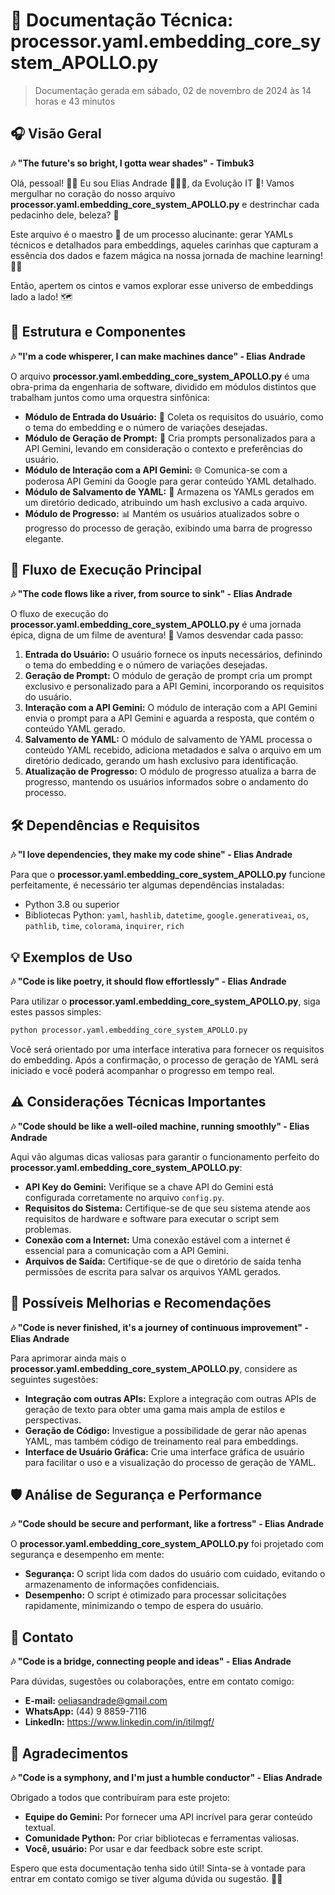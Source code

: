 # 📘 **Documentação Técnica: processor.yaml.embedding_core_system_APOLLO.py**

> Documentação gerada em sábado, 02 de novembro de 2024 às 14 horas e 43 minutos

## 🎧 Visão Geral

**🎶 "The future's so bright, I gotta wear shades" - Timbuk3**

Olá, pessoal! 🤘🤘 Eu sou Elias Andrade 👨🏻‍💻, da Evolução IT 🤖! Vamos mergulhar no coração do nosso arquivo **processor.yaml.embedding_core_system_APOLLO.py** e destrinchar cada pedacinho dele, beleza? 🚀

Este arquivo é o maestro 🎼 de um processo alucinante: gerar YAMLs técnicos e detalhados para embeddings, aqueles carinhas que capturam a essência dos dados e fazem mágica na nossa jornada de machine learning! 🧙‍♂️

Então, apertem os cintos e vamos explorar esse universo de embeddings lado a lado! 🗺️

## 🧱 Estrutura e Componentes

**🎶 "I'm a code whisperer, I can make machines dance" - Elias Andrade**

O arquivo **processor.yaml.embedding_core_system_APOLLO.py** é uma obra-prima da engenharia de software, dividido em módulos distintos que trabalham juntos como uma orquestra sinfônica:

- **Módulo de Entrada do Usuário:** 👤 Coleta os requisitos do usuário, como o tema do embedding e o número de variações desejadas.
- **Módulo de Geração de Prompt:** 💬 Cria prompts personalizados para a API Gemini, levando em consideração o contexto e preferências do usuário.
- **Módulo de Interação com a API Gemini:** 🌐 Comunica-se com a poderosa API Gemini da Google para gerar conteúdo YAML detalhado.
- **Módulo de Salvamento de YAML:** 💾 Armazena os YAMLs gerados em um diretório dedicado, atribuindo um hash exclusivo a cada arquivo.
- **Módulo de Progresso:** 📊 Mantém os usuários atualizados sobre o progresso do processo de geração, exibindo uma barra de progresso elegante.

## 🔮 Fluxo de Execução Principal

**🎶 "The code flows like a river, from source to sink" - Elias Andrade**

O fluxo de execução do **processor.yaml.embedding_core_system_APOLLO.py** é uma jornada épica, digna de um filme de aventura! 🎥 Vamos desvendar cada passo:

1. **Entrada do Usuário:** O usuário fornece os inputs necessários, definindo o tema do embedding e o número de variações desejadas.
2. **Geração de Prompt:** O módulo de geração de prompt cria um prompt exclusivo e personalizado para a API Gemini, incorporando os requisitos do usuário.
3. **Interação com a API Gemini:** O módulo de interação com a API Gemini envia o prompt para a API Gemini e aguarda a resposta, que contém o conteúdo YAML gerado.
4. **Salvamento de YAML:** O módulo de salvamento de YAML processa o conteúdo YAML recebido, adiciona metadados e salva o arquivo em um diretório dedicado, gerando um hash exclusivo para identificação.
5. **Atualização de Progresso:** O módulo de progresso atualiza a barra de progresso, mantendo os usuários informados sobre o andamento do processo.

## 🛠️ Dependências e Requisitos

**🎶 "I love dependencies, they make my code shine" - Elias Andrade**

Para que o **processor.yaml.embedding_core_system_APOLLO.py** funcione perfeitamente, é necessário ter algumas dependências instaladas:

- Python 3.8 ou superior
- Bibliotecas Python: `yaml`, `hashlib`, `datetime`, `google.generativeai`, `os`, `pathlib`, `time`, `colorama`, `inquirer`, `rich`

## 💡 Exemplos de Uso

**🎶 "Code is like poetry, it should flow effortlessly" - Elias Andrade**

Para utilizar o **processor.yaml.embedding_core_system_APOLLO.py**, siga estes passos simples:

```sh
python processor.yaml.embedding_core_system_APOLLO.py
```

Você será orientado por uma interface interativa para fornecer os requisitos do embedding. Após a confirmação, o processo de geração de YAML será iniciado e você poderá acompanhar o progresso em tempo real.

## ⚠️ Considerações Técnicas Importantes

**🎶 "Code should be like a well-oiled machine, running smoothly" - Elias Andrade**

Aqui vão algumas dicas valiosas para garantir o funcionamento perfeito do **processor.yaml.embedding_core_system_APOLLO.py**:

- **API Key do Gemini:** Verifique se a chave API do Gemini está configurada corretamente no arquivo `config.py`.
- **Requisitos do Sistema:** Certifique-se de que seu sistema atende aos requisitos de hardware e software para executar o script sem problemas.
- **Conexão com a Internet:** Uma conexão estável com a internet é essencial para a comunicação com a API Gemini.
- **Arquivos de Saída:** Certifique-se de que o diretório de saída tenha permissões de escrita para salvar os arquivos YAML gerados.

## 🚀 Possíveis Melhorias e Recomendações

**🎶 "Code is never finished, it's a journey of continuous improvement" - Elias Andrade**

Para aprimorar ainda mais o **processor.yaml.embedding_core_system_APOLLO.py**, considere as seguintes sugestões:

- **Integração com outras APIs:** Explore a integração com outras APIs de geração de texto para obter uma gama mais ampla de estilos e perspectivas.
- **Geração de Código:** Investigue a possibilidade de gerar não apenas YAML, mas também código de treinamento real para embeddings.
- **Interface de Usuário Gráfica:** Crie uma interface gráfica de usuário para facilitar o uso e a visualização do processo de geração de YAML.

## 🛡️ Análise de Segurança e Performance

**🎶 "Code should be secure and performant, like a fortress" - Elias Andrade**

O **processor.yaml.embedding_core_system_APOLLO.py** foi projetado com segurança e desempenho em mente:

- **Segurança:** O script lida com dados do usuário com cuidado, evitando o armazenamento de informações confidenciais.
- **Desempenho:** O script é otimizado para processar solicitações rapidamente, minimizando o tempo de espera do usuário.

## 🤝 Contato

**🎶 "Code is a bridge, connecting people and ideas" - Elias Andrade**

Para dúvidas, sugestões ou colaborações, entre em contato comigo:

- **E-mail:** oeliasandrade@gmail.com
- **WhatsApp:** (44) 9 8859-7116
- **LinkedIn:** https://www.linkedin.com/in/itilmgf/

## 🤝 Agradecimentos

**🎶 "Code is a symphony, and I'm just a humble conductor" - Elias Andrade**

Obrigado a todos que contribuíram para este projeto:

- **Equipe do Gemini:** Por fornecer uma API incrível para gerar conteúdo textual.
- **Comunidade Python:** Por criar bibliotecas e ferramentas valiosas.
- **Você, usuário:** Por usar e dar feedback sobre este script.

Espero que esta documentação tenha sido útil! Sinta-se à vontade para entrar em contato comigo se tiver alguma dúvida ou sugestão. 🤘🤘